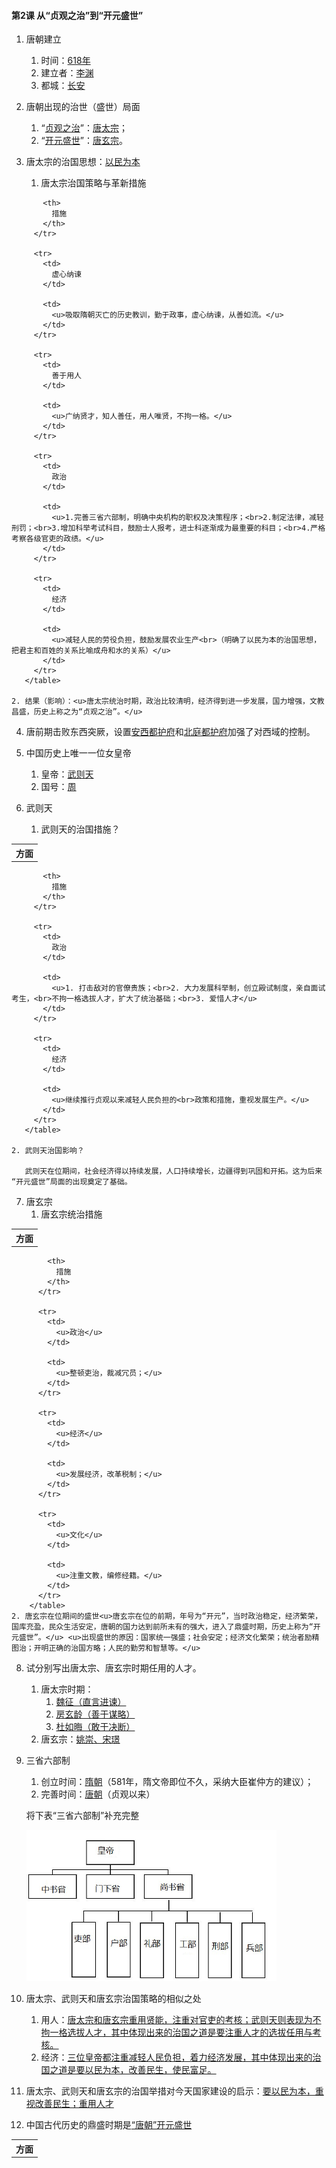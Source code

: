 #### 第2课 从“贞观之治”到“开元盛世”

1. 唐朝建立
    1. 时间：<u>618年</u>
    2. 建立者：<u>李渊</u>
    3. 都城：<u>长安</u>

2. 唐朝出现的治世（盛世）局面
    1. “<u>贞观之治</u>”：<u>唐太宗</u>；
    2. “<u>开元盛世</u>”：<u>唐玄宗</u>。

3. 唐太宗的治国思想：<u>以民为本</u>
    1. 唐太宗治国策略与革新措施
<table spaces-before="7">
         <tr>
           <th>
             方面
           </th>
           
           <th>
             措施
           </th>
         </tr>
         
         <tr>
           <td>
             虚心纳谏
           </td>
           
           <td>
             <u>吸取隋朝灭亡的历史教训，勤于政事，虚心纳谏，从善如流。</u>
           </td>
         </tr>
         
         <tr>
           <td>
             善于用人
           </td>
           
           <td>
             <u>广纳贤才，知人善任，用人唯贤，不拘一格。</u>
           </td>
         </tr>
         
         <tr>
           <td>
             政治
           </td>
           
           <td>
             <u>1.完善三省六部制，明确中央机构的职权及决策程序；<br>2.制定法律，减轻刑罚；<br>3.增加科举考试科目，鼓励士人报考，进士科逐渐成为最重要的科目；<br>4.严格考察各级官吏的政绩。</u>
           </td>
         </tr>
         
         <tr>
           <td>
             经济
           </td>
           
           <td>
             <u>减轻人民的劳役负担，鼓励发展农业生产<br>（明确了以民为本的治国思想，把君主和百姓的关系比喻成舟和水的关系）</u>
           </td>
         </tr>
       </table>

    2. 结果（影响）：<u>唐太宗统治时期，政治比较清明，经济得到进一步发展，国力增强，文教昌盛，历史上称之为“贞观之治”。</u>

4. 唐前期击败东西突厥，设置<u>安西都护府</u>和<u>北庭都护府</u>加强了对西域的控制。

5. 中国历史上唯一一位女皇帝
    1. 皇帝：<u>武则天</u>
    2. 国号：<u>周</u>

6. 武则天
    1. 武则天的治国措施？
<table spaces-before="7">
         <tr>
           <th>
             方面
           </th>
           
           <th>
             措施
           </th>
         </tr>
         
         <tr>
           <td>
             政治
           </td>
           
           <td>
             <u>1. 打击敌对的官僚贵族；<br>2. 大力发展科举制，创立殿试制度，亲自面试考生，<br>不拘一格选拔人才，扩大了统治基础；<br>3. 爱惜人才</u>
           </td>
         </tr>
         
         <tr>
           <td>
             经济
           </td>
           
           <td>
             <u>继续推行贞观以来减轻人民负担的<br>政策和措施，重视发展生产。</u>
           </td>
         </tr>
       </table>

    2. 武则天治国影响？

       武则天在位期间，社会经济得以持续发展，人口持续增长，边疆得到巩固和开拓。这为后来 “开元盛世”局面的出现奠定了基础。

7. 唐玄宗
    1. 唐玄宗统治措施
<table spaces-before="8">
          <tr>
            <th>
              方面
            </th>
            
            <th>
              措施
            </th>
          </tr>
          
          <tr>
            <td>
              <u>政治</u>
            </td>
            
            <td>
              <u>整顿吏治，裁减冗员；</u>
            </td>
          </tr>
          
          <tr>
            <td>
              <u>经济</u>
            </td>
            
            <td>
              <u>发展经济，改革税制；</u>
            </td>
          </tr>
          
          <tr>
            <td>
              <u>文化</u>
            </td>
            
            <td>
              <u>注重文教，编修经籍。</u>
            </td>
          </tr>
        </table>
    2. 唐玄宗在位期间的盛世<u>唐玄宗在位的前期，年号为“开元”，当时政治稳定，经济繁荣，国库充盈，民众生活安定，唐朝的国力达到前所未有的强大，进入了鼎盛时期，历史上称为“开元盛世”。</u> <u>出现盛世的原因：国家统一强盛；社会安定；经济文化繁荣；统治者励精图治；开明正确的治国方略；人民的勤劳和智慧等。</u>

8. 试分别写出唐太宗、唐玄宗时期任用的人才。
    1. 唐太宗时期：
        1. <u>魏征（直言进谏）</u>
        2. <u>房玄龄（善于谋略）</u>
        3. <u>杜如晦（敢于决断）</u>
    2. 唐玄宗：<u>姚崇、宋璟</u>

9. 三省六部制
    1. 创立时间：<u>隋朝</u>（581年，隋文帝即位不久，采纳大臣崔仲方的建议）；
    2. 完善时间：<u>唐朝</u>（贞观以来）

    将下表“三省六部制”补充完整

    ![image-20220818105108901](/assets/ch-ah-5-2-1.png)

10. 唐太宗、武则天和唐玄宗治国策略的相似之处
    1.  用人：<u>唐太宗和唐玄宗重用贤能，注重对官吏的考核；武则天则表现为不拘一格选拔人才，其中体现出来的治国之道是要注重人才的选拔任用与考核。</u>
    2.  经济：<u>三位皇帝都注重减轻人民负担，着力经济发展，其中体现出来的治国之道是要以民为本，改善民生，使民富足。</u>
11. 唐太宗、武则天和唐玄宗的治国举措对今天国家建设的启示：<u>要以民为本，重视改善民生；重用人才</u>
12. 中国古代历史的鼎盛时期是<u>“唐朝”开元盛世</u>